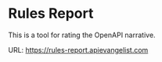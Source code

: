 # Rules Report
This is a tool for rating the OpenAPI narrative.

URL: https://rules-report.apievangelist.com